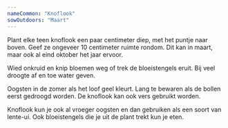 ```yaml
---
nameCommon: "Knoflook"
sowOutdoors: "Maart"
---
```


<p class="plant-content">Plant elke teen knoflook een paar centimeter diep, met het puntje naar boven. Geef ze ongeveer 10 centimeter ruimte rondom. Dit kan in maart, maar ook al eind oktober het jaar ervoor.</p>

<p class="plant-content">Wied onkruid en knip bloemen weg of trek de bloeistengels eruit. Bij veel droogte af en toe water geven.</p>

<p class="plant-content">Oogsten in de zomer als het loof geel kleurt. Lang te bewaren als de bollen eerst gedroogd worden. De knoflook kan ook vers gebruikt worden.</p>

<p class="plant-content">Knoflook kun je ook al vroeger oogsten en dan gebruiken als een soort van lente-ui. Ook bloeistengels die je uit de plant trekt kun je eten.</p>